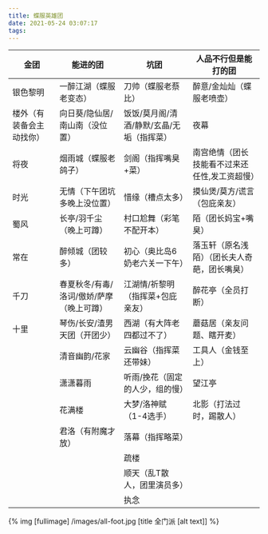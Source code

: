```yaml
---
title: 蝶服英雄团
date: 2021-05-24 03:07:17
tags:
---
```

|金团|能进的团|坑团|人品不行但是能打的团|
| -------------  | ------------- | ------------- | ------------- |
|银色黎明|一醉江湖（蝶服老变态）|刀帅（蝶服老蔡比）|醉意/金灿灿（蝶服老喷壶）|
|楼外（有装备会主动找你）|向日葵/隐仙居/南山南（没位置）|饭饭/莫月阁/清酒/静默/玄晶/无垢（指挥菜）|夜幕|
|将夜|烟雨城（蝶服老鸽子）|剑阁（指挥嘴臭+菜）|南宫绝情（团长技能看不过来还任性,发工资超慢）|
|时光|无情（下午团坑多晚上没位置）|惜缘（槽点太多）|摸仙煲/莫方/谎言（包庇亲友）|
|蜀风|长亭/羽千尘（晚上可蹲）|村口尬舞（彩笔不配开本）|陌（团长妈宝+嘴臭）|
|常在|醉倾城（团较多）|初心（奥比岛6奶老六关一下午）|落玉轩（原名浅陌）（团长夫人奇葩，团长嘴臭）|
|千刀|春夏秋冬/有毒/洛词/傲娇/萨摩（晚上可蹲）|江湖情/祈黎明（指挥菜+包庇亲友）|醉花亭（全员打断）|
|十里|琴伤/长安/渣男天团（开团少）|西湖（有大阵老四都过不了）|蘑菇居（亲友问题、瞎开麦）|
||清音幽韵/花家|云幽谷（指挥菜还带妹）|工具人（金钱至上）|
||潇潇暮雨|听雨/挽花（固定的人少，组的慢）|望江亭|
||花满楼|大梦/洛神赋（1-4选手）| 北影（打法过时，踢散人）|
||君洛（有附魔才放）|落幕（指挥略菜）||
|||疏楼||
|||顺天（乱T散人，团里演员多）||
|||执念||

{% img [fullimage] /images/all-foot.jpg [title 全门派 [alt text]] %}